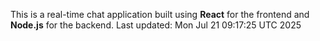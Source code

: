 This is a real-time chat application built using **React** for the frontend and **Node.js** for the backend.
Last updated: Mon Jul 21 09:17:25 UTC 2025
